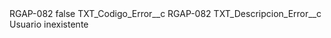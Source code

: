 <?xml version="1.0" encoding="UTF-8"?>
<CustomMetadata xmlns="http://soap.sforce.com/2006/04/metadata" xmlns:xsi="http://www.w3.org/2001/XMLSchema-instance" xmlns:xsd="http://www.w3.org/2001/XMLSchema">
    <label>RGAP-082</label>
    <protected>false</protected>
    <values>
        <field>TXT_Codigo_Error__c</field>
        <value xsi:type="xsd:string">RGAP-082</value>
    </values>
    <values>
        <field>TXT_Descripcion_Error__c</field>
        <value xsi:type="xsd:string">Usuario inexistente</value>
    </values>
</CustomMetadata>
